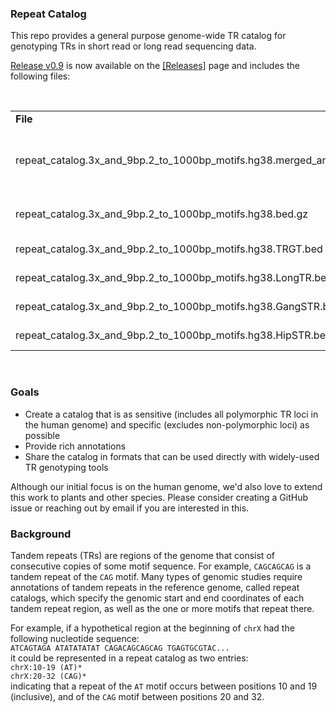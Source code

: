 

### Repeat Catalog

This repo provides a general purpose genome-wide TR catalog for genotyping TRs in short read or long read sequencing data. 

[Release v0.9](https://github.com/broadinstitute/tandem-repeat-catalogs/releases/tag/v0.9) is now available on the [[Releases]](https://github.com/broadinstitute/tandem-repeat-catalogs/releases) page and includes the following files:

<br />
<table>
<tr><td><b>File</b></td><td><b>Description</b></td></tr>
<tr><td>repeat_catalog.3x_and_9bp.2_to_1000bp_motifs.hg38.merged_and_annotated.json.gz</td><td>Includes all annotations, and can be used directly with <a href="https://github.com/Illumina/ExpansionHunter">ExpansionHunter</a></td></tr>
<tr><td>repeat_catalog.3x_and_9bp.2_to_1000bp_motifs.hg38.bed.gz</td><td>Sorted and indexed BED file for IGV</td></tr>
<tr><td>repeat_catalog.3x_and_9bp.2_to_1000bp_motifs.hg38.TRGT.bed</td><td>For use with <a href="https://github.com/PacificBiosciences/trgt">TRGT</a></td></tr>
<tr><td>repeat_catalog.3x_and_9bp.2_to_1000bp_motifs.hg38.LongTR.bed</td><td>For use with <a href="https://github.com/gymrek-lab/LongTR">LongTR</a></td></tr>
<tr><td>repeat_catalog.3x_and_9bp.2_to_1000bp_motifs.hg38.GangSTR.bed</td><td>For use with <a href="https://github.com/gymreklab/GangSTR">GangSTR</a></td></tr>
<tr><td>repeat_catalog.3x_and_9bp.2_to_1000bp_motifs.hg38.HipSTR.bed</td><td>For use with <a href="https://github.com/HipSTR-Tool/HipSTR">HipSTR</a></td></tr>
</table>
<br />

### Goals

- Create a catalog that is as sensitive (includes all polymorphic TR loci in the human genome) and specific (excludes non-polymorphic loci) as possible
- Provide rich annotations
- Share the catalog in formats that can be used directly with widely-used TR genotyping tools

Although our initial focus is on the human genome, we'd also love to extend this work to plants and other species. Please consider creating a GitHub issue or reaching out by email if you are interested in this.

### Background

Tandem repeats (TRs) are regions of the genome that consist of consecutive copies of some motif sequence. For example, `CAGCAGCAG` is a tandem repeat of the `CAG` motif. Many types of genomic studies require annotations of tandem repeats in the reference genome, called repeat catalogs, which specify the genomic start and end coordinates of each tandem repeat region, as well as the one or more motifs that repeat there. 

For example, if a hypothetical region at the beginning of `chrX` had the following nucleotide sequence:  
`ATCAGTAGA ATATATATAT CAGACAGCAGCAG TGAGTGCGTAC...`  
it could be represented in a repeat catalog as two entries:  
`chrX:10-19 (AT)*`  
`chrX:20-32 (CAG)*`   
indicating that a repeat of the `AT` motif occurs between positions 10 and 19 (inclusive), and of the `CAG` motif between positions 20 and 32.

